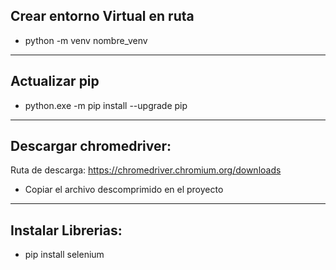 ## Crear entorno Virtual en ruta
* python -m venv nombre_venv
----------------------------------------------
## Actualizar pip 
* python.exe -m pip install --upgrade pip
----------------------------------------------
## Descargar chromedriver: 
Ruta de descarga: https://chromedriver.chromium.org/downloads
- Copiar el archivo descomprimido en el proyecto
----------------------------------------------
## Instalar Librerias:
* pip install selenium
